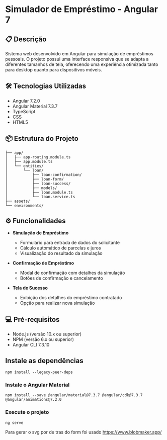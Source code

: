 

# Simulador de Empréstimo - Angular 7

## 📋 Descrição
Sistema web desenvolvido em Angular para simulação de empréstimos pessoais. O projeto possui uma interface responsiva que se adapta a diferentes tamanhos de tela, oferecendo uma experiência otimizada tanto para desktop quanto para dispositivos móveis.

## 🛠️ Tecnologias Utilizadas

- Angular 7.2.0
- Angular Material 7.3.7 
- TypeScript
- CSS
- HTML5

## 📦 Estrutura do Projeto

```src/
├── app/
│   ├── app-routing.module.ts
│   ├── app.module.ts
│   └── entities/
│       └── loan/
│           ├── loan-confirmation/
│           ├── loan-form/
│           ├── loan-success/
│           ├── models/
│           ├── loan.module.ts
│           └── loan.service.ts
├── assets/
└── environments/
```

## ⚙️ Funcionalidades

- **Simulação de Empréstimo**
  - Formulário para entrada de dados do solicitante
  - Cálculo automático de parcelas e juros
  - Visualização do resultado da simulação

- **Confirmação de Empréstimo**
  - Modal de confirmação com detalhes da simulação
  - Botões de confirmação e cancelamento

- **Tela de Sucesso**
  - Exibição dos detalhes do empréstimo contratado
  - Opção para realizar nova simulação

## 💻 Pré-requisitos

- Node.js (versão 10.x ou superior)
- NPM (versão 6.x ou superior)
- Angular CLI 7.3.10

## Instale as dependências
```
npm install --legacy-peer-deps
```

### Instale o Angular Material
```
npm install --save @angular/material@7.3.7 @angular/cdk@7.3.7 @angular/animations@7.2.0
```

### Execute o projeto
```
ng serve
```

Para gerar o svg por de tras do form foi usado https://www.blobmaker.app/
